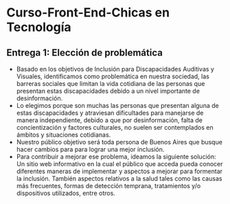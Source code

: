 # Curso-Front-End-Chicas en Tecnología
## Entrega 1: Elección de problemática
* Basado en los objetivos de Inclusión para Discapacidades Auditivas y Visuales, identificamos como problemática en nuestra sociedad, las barreras sociales que limitan la vida cotidiana de las personas que presentan estas discapacidades debido a un nivel importante de desinformación.
* Lo elegimos porque son muchas las personas que presentan alguna de estas discapacidades y atraviesan dificultades para manejarse de manera independiente, debido a que por desinformación, falta de concientización y factores culturales, no suelen ser contemplados en ámbitos y situaciones cotidianas.
* Nuestro público objetivo será toda persona de Buenos Aires que busque hacer cambios para para lograr una mejor inclusión.
* Para contribuir a mejorar ese problema, ideamos la siguiente solución: Un sitio web informativo en la cual el público que acceda pueda conocer diferentes maneras de implementar y aspectos a mejorar para formentar la inclusión. También aspectos relativos a la salud tales como las causas más frecuentes, formas de detección temprana, tratamientos y/o dispositivos utilizados, entre otros.
